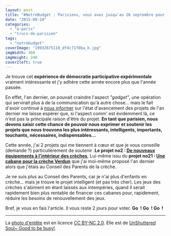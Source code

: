 ```yaml
---
layout: post
title: "#NotreBudget : Parisiens, vous avez jusqu'au 26 septembre pour voter"
date: "2015-09-24"
categories: 
  - "a-paris"
  - "trucs-de-parisien"
tags: 
  - "notrebudget"
coverImage: "19932675110_df4c71f8ba_k.jpg"
imgWidth: 360
imgHeight: 240
cover2left: true
---
```


Je trouve cet **expérience de démocratie participative expérimentale** vraiment intéressante et j'y adhère cette année encore plus que l'année passée.

En effet, l'an dernier, on pouvait craindre l'aspect _"gadget"_, une opération qui servirait plus à de la communication qu'à autre chose... mais le fait d'avoir continué à [nous informer](https://budgetparticipatif.paris.fr/bp/jsp/site/Portal.jsp?document_id=2179&portlet_id=98) sur l'état d'avancement des projets de l'an dernier me laisse espérer que, si l'aspect comm' est évidemment là, ce n'est pas la principale raison d'être du projet. **En tant que parisien, nous devons saisir cette chance de pouvoir nous exprimer et soutenir les projets que nous trouvons les plus intéressants, intelligents, importants, touchants, nécessaires, indispensables...**

Cette année, j'ai 2 projets qui me tiennent à cœur et que je vous conseille (demande ?) particulièrement de soutenir :**Le projet no2 : [De nouveaux équipements à l'intérieur des crèches](https://budgetparticipatif.paris.fr/bp/jsp/site/Portal.jsp?document_id=1947&portlet_id=123)**, Lui-même issu du **projet no21 : [Une cabane pour la crèche Verdun](https://budgetparticipatif.paris.fr/bp/jsp/site/Portal.jsp?document_id=1635&portlet_id=123)** que j'ai moi-même proposé l'an dernier alors que j'étais au Conseil des Parents de la crèche.

Je ne suis plus au Conseil des Parents, car je n'ai plus d'enfants en crèche... mais je trouve le projet intelligent (et pas très cher). Les jeux des crèches s'abiment en étant laissés aux intempéries, quand il serait rapidement bien plus rentable de financer ces cabanes pour, rapidement, réduire les besoins de renouvellement des jeux.

Bref, je vous en fais l'article. Il vous reste 2 jours pour voter. **Go  ! Go  ! Go  !**

* * *

La [photo d'entête](https://www.flickr.com/photos/alanszalwinski/19932675110/in/photolist-wnoaSf-eZHaui-uxQieM-kL2Vwq-mxBs8t-foJnk8-wDZL4F-oVHTPB-wnnKc1-oTXfPo-p6gbPV-e97eSj-6bp74f-dHxvUz-6d4T52-9v8keS-oedg5u-c2P53C-dKB94i-dJxxvw-6dr8mw-dHcNqp-5DTdB8-mxCqUW-dDzzF3-oVXsw5-dDtXF8-dDu1kK-dDu2rv-dDu7QP-dDu9UF-dDtZfn-dDu4o2-dDumzi-dDzwFW-dDtWMT-dDzv5A-dDzrwJ-dDzyMo-dDzttd-dDu9e2-oDuD4f-riRBno) est en licence [CC BY-NC 2.0](https://creativecommons.org/licenses/by-nc/2.0/). Elle est de [UnShuttered Soul~ Good to be busy!](https://www.flickr.com/photos/alanszalwinski/).
